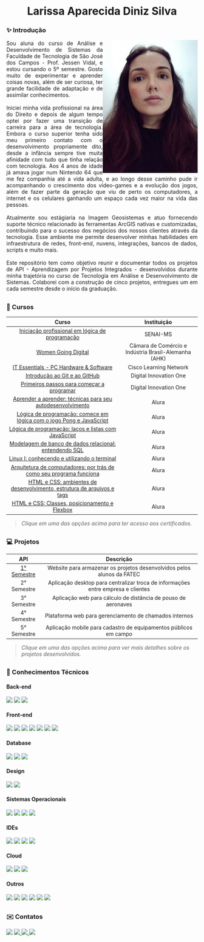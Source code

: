<h1 align="center"> Larissa Aparecida Diniz Silva </h1>

<div align="justify">
 <h3 align="left">✨ Introdução</h3>
 <div style="display: inline_block">
    <img align="right" src="Imagens/lari.jpeg" height="350" width="250">
  <div>
Sou aluna do curso de Análise e Desenvolvimento de Sistemas da Faculdade de Tecnologia de São José dos Campos - Prof. Jessen Vidal, e estou cursando o 5º semestre.
Gosto muito de experimentar e aprender coisas novas, além de ser curiosa, ter grande facilidade de adaptação e de assimilar conhecimentos.
<br><br>
Iniciei minha vida profissional na área do Direito e depois de algum tempo optei por fazer uma transição de carreira para a área de tecnologia. Embora o curso superior tenha sido meu primeiro contato com o desenvolvimento propriamente dito, desde a infância sempre tive muita afinidade com tudo que tinha relação com tecnologia. Aos 4 anos de idade já amava jogar num Nintendo 64 que me fez companhia até a vida adulta, e ao longo desse caminho pude ir acompanhando o crescimento dos vídeo-games e a evolução dos jogos, além de fazer parte da geração que viu de perto os computadores, a internet e os celulares ganhando um espaço cada vez maior na vida das pessoas. 
<br><br>
Atualmente sou estágiaria na Imagem Geosistemas e atuo fornecendo suporte técnico relacionado às ferramentas ArcGIS nativas e customizadas, contribuindo para o sucesso dos negócios dos nossos clientes através da tecnologia. Esse ambiente me permite desenvolver minhas habilidades em infraestrutura de redes, front-end, nuvens, integrações, bancos de dados, scripts e muito mais. 
<br><br>
Este repositório tem como objetivo reunir e documentar todos os projetos de API - Aprendizagem por Projetos Integrados - desenvolvidos durante minha trajetória no curso de Tecnologia em Análise e Desenvolvimento de Sistemas. Colaborei com a construção de cinco projetos, entregues um em cada semestre desde o início da graduação. 
<br>
 </div>

 ##

 <h3 align="left"> 📖 Cursos </h3> 
<div align="left">
  
  
 |   Curso  |    Instituição    |
 | :------:      | :------: |
 | [Iniciação profissional em lógica de programação]() | SENAI-MS |
 | [Women Going Digital](https://github.com/laaridiniz/Portfolio-ADS/blob/main/Certificados/Larissa%20Aparecida%20Diniz%20Silva.png) | Câmara de Comércio e Indústria Brasil-Alemanha (AHK) |
 | [IT Essentials - PC Hardware & Software](https://github.com/laaridiniz/Portfolio-ADS/blob/main/Certificados/NetAcad%20Learning%20Transcript.pdf) | Cisco Learning Network |
 | [Introdução ao Git e ao GitHub](https://github.com/laaridiniz/Portfolio-ADS/blob/main/Certificados/Certificado%20-%20Introdu%C3%A7%C3%A3o%20ao%20Git%20e%20ao%20Github.pdf) | Digital Innovation One |
 | [Primeiros passos para começar a programar](https://github.com/laaridiniz/Portfolio-ADS/blob/main/Certificados/Certificado%20-%20Primeiros%20passos%20para%20come%C3%A7ar%20a%20programar.pdf) | Digital Innovation One |
 | [Aprender a aprender: técnicas para seu autodesenvolvimento](https://github.com/laaridiniz/Portfolio-ADS/blob/main/Certificados/Larissa%20Aparecida%20Diniz%20Silva%20-%20Curso%20Aprender%20a%20aprender_%20t%C3%A9cnicas%20para%20seu%20autodesenvolvimento%20-%20Alura.pdf) | Alura |
 | [Lógica de programação: comece em lógica com  o jogo Pong e JavaScript](https://github.com/laaridiniz/Portfolio-ADS/blob/main/Certificados/Larissa%20Aparecida%20Diniz%20Silva%20-%20Curso%20L%C3%B3gica%20de%20programa%C3%A7%C3%A3o_%20comece%20em%20l%C3%B3gica%20com%20o%20jogo%20Pong%20e%20JavaScript%20-%20Alura.pdf) | Alura |
 | [Lógica de programação: laços e listas com JavaScript](https://github.com/laaridiniz/Portfolio-ADS/blob/main/Certificados/Larissa%20Aparecida%20Diniz%20Silva%20-%20Curso%20L%C3%B3gica%20de%20programa%C3%A7%C3%A3o_%20la%C3%A7os%20e%20listas%20com%20JavaScript%20-%20Alura.pdf) | Alura |
 | [Modelagem de banco de dados relacional: entendendo SQL](https://github.com/laaridiniz/Portfolio-ADS/blob/main/Certificados/Larissa%20Aparecida%20Diniz%20Silva%20-%20Curso%20Modelagem%20de%20banco%20de%20dados%20relacional_%20entendendo%20SQL%20-%20Alura.pdf) | Alura |
 | [Linux I: conhecendo e utilizando o terminal](https://github.com/laaridiniz/Portfolio-ADS/blob/main/Certificados/Larissa%20Aparecida%20Diniz%20Silva%20-%20Curso%20Linux%20I_%20conhecendo%20e%20utilizando%20o%20terminal%20-%20Alura.pdf) | Alura |
 | [Arquitetura de computadores: por trás de como seu programa funciona](https://github.com/laaridiniz/Portfolio-ADS/blob/main/Certificados/Larissa%20Aparecida%20Diniz%20Silva%20-%20Curso%20Arquitetura%20de%20computadores_%20por%20tr%C3%A1s%20de%20como%20seu%20programa%20funciona%20-%20Alura.pdf) | Alura |
 | [HTML e CSS: ambientes de desenvolvimento, estrutura de arquivos e tags](https://github.com/laaridiniz/Portfolio-ADS/blob/main/Certificados/Larissa%20Aparecida%20Diniz%20Silva%20-%20Curso%20HTML%20e%20CSS_%20ambientes%20de%20desenvolvimento%2C%20estrutura%20de%20arquivos%20e%20tags%20-%20Alura.pdf) | Alura |
 | [HTML e CSS: Classes, posicionamento e Flexbox](https://github.com/laaridiniz/Portfolio-ADS/blob/main/Certificados/Larissa%20Aparecida%20Diniz%20Silva%20-%20Curso%20HTML%20e%20CSS_%20Classes%2C%20posicionamento%20e%20Flexbox%20-%20Alura.pdf) | Alura |

> _Clique em uma das opções acima para ter acesso aos certificados._
 
 ##

<h3 align="left">💻 Projetos </h3> 
<div align="left">
  
 |   API  |    Descrição    |
 | :------:      | :------: |
 | [1° Semestre](https://github.com/laaridiniz/Portfolio-ADS/tree/main/Projeto-I)   | Website para armazenar os projetos desenvolvidos pelos alunos da FATEC |
 | 2° Semestre   | Aplicação desktop para centralizar troca de informações entre empresa e clientes  | 
 | 3° Semestre   | Aplicação web para cálculo de distância de pouso de aeronaves     | 
 | 4° Semestre   | Plataforma web para gerenciamento de chamados internos   | 
 | 5° Semestre   | Aplicação mobile para cadastro de equipamentos públicos em campo    |

> _Clique em uma das opções acima para ver mais detalhes sobre os projetos desenvolvidos._
 
</div>

 ##
 
<h3 align="left">📑 	Conhecimentos Técnicos </h3> 
 <!-- Back-end / Front-end / DevOps -->
   <h4 align="left">Back-end</h4>  
  <img src="https://img.shields.io/badge/Node.js-339933?style=for-the-badge&logo=nodedotjs&logoColor=white" target="_blank">
 <img src="https://img.shields.io/badge/Python-FFD43B?style=for-the-badge&logo=python&logoColor=blue" target="_blank">
 <img src="https://img.shields.io/badge/TypeScript-007ACC?style=for-the-badge&logo=typescript&logoColor=white">

   <h4 align="left">Front-end</h4>  
 <img src="https://img.shields.io/badge/HTML5-E34F26?style=for-the-badge&logo=html5&logoColor=white" target="_blank">
 <img src="https://img.shields.io/badge/CSS3-1572B6?style=for-the-badge&logo=css3&logoColor=white" target="_blank">
 <img src="https://img.shields.io/badge/JavaScript-323330?style=for-the-badge&logo=javascript&logoColor=F7DF1E" target="_blank">
 <img src="https://img.shields.io/badge/React-20232A?style=for-the-badge&logo=react&logoColor=61DAFB" target="_blank">
 <img src="https://img.shields.io/badge/React_Native-20232A?style=for-the-badge&logo=react&logoColor=61DAFB" target="_blank">
 <img src="https://img.shields.io/badge/Django-092E20?style=for-the-badge&logo=django&logoColor=green" target="_blank">
 <img src="https://img.shields.io/badge/Bootstrap-563D7C?style=for-the-badge&logo=bootstrap&logoColor=white" target="_blank">

   <h4 align="left">Database</h4>  
 <img src="https://img.shields.io/badge/MongoDB-4EA94B?style=for-the-badge&logo=mongodb&logoColor=white" target="_blank">
 <img src="https://img.shields.io/badge/MySQL-005C84?style=for-the-badge&logo=mysql&logoColor=white" target="_blank">
 <img src="https://img.shields.io/badge/MariaDB-003545?style=for-the-badge&logo=mariadb&logoColor=white" target="_blank">

   <h4 align="left">Design</h4>  
 <img src="https://img.shields.io/badge/Figma-F24E1E?style=for-the-badge&logo=figma&logoColor=white" target="_blank">
 <img src="https://img.shields.io/badge/Canva-%2300C4CC.svg?&style=for-the-badge&logo=Canva&logoColor=white" target="_blank">

 <h4 align="left">Sistemas Operacionais</h4>
 <img src="https://img.shields.io/badge/Windows-0078D6?style=for-the-badge&logo=windows&logoColor=white">
 <img src="https://img.shields.io/badge/Ubuntu-E95420?style=for-the-badge&logo=ubuntu&logoColor=white">
 <img src="https://img.shields.io/badge/Debian-A81D33?style=for-the-badge&logo=debian&logoColor=white">
 <img src="https://img.shields.io/badge/Android-3DDC84?style=for-the-badge&logo=android&logoColor=white">

 <h4 align="left">IDEs</h4>
 <img src="https://img.shields.io/badge/Android_Studio-3DDC84?style=for-the-badge&logo=android-studio&logoColor=white">
 <img src="https://img.shields.io/badge/apache%20netbeans-1B6AC6?style=for-the-badge&logo=apache%20netbeans%20IDE&logoColor=white">
 <img src="https://img.shields.io/badge/IntelliJ_IDEA-000000.svg?style=for-the-badge&logo=intellij-idea&logoColor=white">
 <img src="https://img.shields.io/badge/VSCode-0078D4?style=for-the-badge&logo=visual%20studio%20code&logoColor=white">

<h4 align="left">Cloud</h4>
<img src="https://img.shields.io/badge/Azure_DevOps-0078D7?style=for-the-badge&logo=azure-devops&logoColor=white">
<img src="https://img.shields.io/badge/Amazon_AWS-FF9900?style=for-the-badge&logo=amazonaws&logoColor=white">
<img src="https://img.shields.io/badge/Vercel-000000?style=for-the-badge&logo=vercel&logoColor=white">

<h4 align="left">Outros</h4>
<img src="https://img.shields.io/badge/LibreOffice-18A303?style=for-the-badge&logo=LibreOffice&logoColor=white">
<img src="https://img.shields.io/badge/Microsoft_Office-D83B01?style=for-the-badge&logo=microsoft-office&logoColor=white" target="_blank">
<img src="https://img.shields.io/badge/Salesforce-00A1E0?style=for-the-badge&logo=Salesforce&logoColor=white" target="_blank">
<img src="https://img.shields.io/badge/GIT-E44C30?style=for-the-badge&logo=git&logoColor=white" target="_blank">
<img src="https://img.shields.io/badge/Notion-000000?style=for-the-badge&logo=notion&logoColor=white">
<img src="https://img.shields.io/badge/Miro-F7C922?style=for-the-badge&logo=Miro&logoColor=050036">

 ##
 
<h3 align="left">✉️ Contatos </h3> 
 <div align="left"> 
   <a href = "mailto:contatolarissa_a_p@hotmail.com"><img src="https://img.shields.io/badge/Microsoft_Outlook-0078D4?style=for-the-badge&logo=microsoft-outlook&logoColor=white" target="_blank"></a>
  <a href = "mailto:contatodiniz.laari@gmail.com">
    <img src="https://img.shields.io/badge/-Gmail-%23EA4335?style=for-the-badge&logo=gmail&logoColor=white" target="_blank">
  </a>
  <a href="https://www.linkedin.com/in/larissa-diniz-dev" target="_blank">
    <img src="https://img.shields.io/badge/-LinkedIn-%230077B5?style=for-the-badge&logo=linkedin&logoColor=white" target="_blank"> 
  </a>
  <a href="https://instagram.com/laaridiniz_" target="_blank">
    <img src="https://img.shields.io/badge/-Instagram-%23E4405F?style=for-the-badge&logo=instagram&logoColor=white" target="_blank"> 
   </a> 
</div>  

